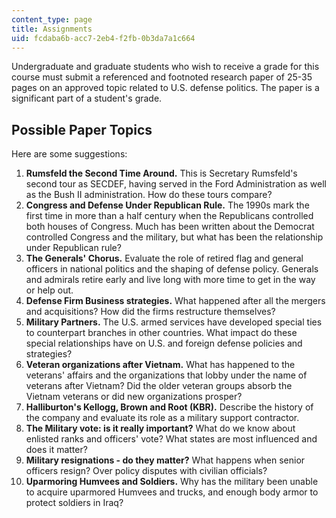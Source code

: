 ```yaml
---
content_type: page
title: Assignments
uid: fcdaba6b-acc7-2eb4-f2fb-0b3da7a1c664
---
```


Undergraduate and graduate students who wish to receive a grade for this course must submit a referenced and footnoted research paper of 25-35 pages on an approved topic related to U.S. defense politics. The paper is a significant part of a student's grade.

Possible Paper Topics
---------------------

Here are some suggestions:

1.  **Rumsfeld the Second Time Around.** This is Secretary Rumsfeld's second tour as SECDEF, having served in the Ford Administration as well as the Bush II administration. How do these tours compare?
2.  **Congress and Defense Under Republican Rule.** The 1990s mark the first time in more than a half century when the Republicans controlled both houses of Congress. Much has been written about the Democrat controlled Congress and the military, but what has been the relationship under Republican rule?
3.  **The Generals' Chorus.** Evaluate the role of retired flag and general officers in national politics and the shaping of defense policy. Generals and admirals retire early and live long with more time to get in the way or help out.
4.  **Defense Firm Business strategies.** What happened after all the mergers and acquisitions? How did the firms restructure themselves?
5.  **Military Partners.** The U.S. armed services have developed special ties to counterpart branches in other countries. What impact do these special relationships have on U.S. and foreign defense policies and strategies?
6.  **Veteran organizations after Vietnam.** What has happened to the veterans' affairs and the organizations that lobby under the name of veterans after Vietnam? Did the older veteran groups absorb the Vietnam veterans or did new organizations prosper?
7.  **Halliburton's Kellogg, Brown and Root (KBR).** Describe the history of the company and evaluate its role as a military support contractor.
8.  **The Military vote: is it really important?** What do we know about enlisted ranks and officers' vote? What states are most influenced and does it matter?
9.  **Military resignations - do they matter?** What happens when senior officers resign? Over policy disputes with civilian officials?
10.  **Uparmoring Humvees and Soldiers.** Why has the military been unable to acquire uparmored Humvees and trucks, and enough body armor to protect soldiers in Iraq?